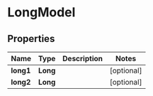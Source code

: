 

# LongModel

## Properties

Name | Type | Description | Notes
------------ | ------------- | ------------- | -------------
**long1** | **Long** |  |  [optional]
**long2** | **Long** |  |  [optional]



